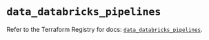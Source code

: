 # `data_databricks_pipelines`

Refer to the Terraform Registry for docs: [`data_databricks_pipelines`](https://registry.terraform.io/providers/databricks/databricks/1.34.0/docs/data-sources/pipelines).
